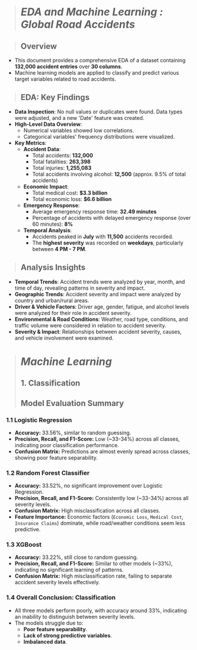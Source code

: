 > # **_EDA and Machine Learning : Global Road Accidents_**

> ## Overview
- This document provides a comprehensive EDA of a dataset containing **132,000 accident entries** over **30 columns**.
- Machine learning models are applied to classify and predict various target variables related to road accidents.

> ## EDA: Key Findings
- **Data Inspection**: No null values or duplicates were found. Data types were adjusted, and a new 'Date' feature was created.
- **High-Level Data Overview**:
  - Numerical variables showed low correlations.
  - Categorical variables' frequency distributions were visualized.
- **Key Metrics**:
  - **Accident Data**: 
    - Total accidents: **132,000**
    - Total fatalities: **263,398**
    - Total injuries: **1,255,083**
    - Total accidents involving alcohol: **12,500** (approx. 9.5% of total accidents)
  - **Economic Impact**: 
    - Total medical cost: **$3.3 billion**
    - Total economic loss: **$6.6 billion**
  - **Emergency Response**:
    - Average emergency response time: **32.49 minutes**
    - Percentage of accidents with delayed emergency response (over 60 minutes): **8%**
  - **Temporal Analysis**:
    - Accidents peaked in **July** with **11,500** accidents recorded.
    - The **highest severity** was recorded on **weekdays**, particularly between **4 PM - 7 PM**.

> ## Analysis Insights
- **Temporal Trends**: Accident trends were analyzed by year, month, and time of day, revealing patterns in severity and impact.
- **Geographic Trends**: Accident severity and impact were analyzed by country and urban/rural areas.
- **Driver & Vehicle Factors**: Driver age, gender, fatigue, and alcohol levels were analyzed for their role in accident severity.
- **Environmental & Road Conditions**: Weather, road type, conditions, and traffic volume were considered in relation to accident severity.
- **Severity & Impact**: Relationships between accident severity, causes, and vehicle involvement were examined.

> # **_Machine Learning_**
> ## 1. Classification
> ## Model Evaluation Summary
### 1.1 Logistic Regression
- **Accuracy:** 33.56%, similar to random guessing.
- **Precision, Recall, and F1-Score:** Low (~33-34%) across all classes, indicating poor classification performance.
- **Confusion Matrix:** Predictions are almost evenly spread across classes, showing poor feature separability.

### 1.2 Random Forest Classifier
- **Accuracy:** 33.52%, no significant improvement over Logistic Regression.
- **Precision, Recall, and F1-Score:** Consistently low (~33-34%) across all severity levels.
- **Confusion Matrix:** High misclassification across all classes.
- **Feature Importance:** Economic factors (`Economic Loss`, `Medical Cost`, `Insurance Claims`) dominate, while road/weather conditions seem less predictive.

### 1.3 XGBoost
- **Accuracy:** 33.22%, still close to random guessing.
- **Precision, Recall, and F1-Score:** Similar to other models (~33%), indicating no significant learning of patterns.
- **Confusion Matrix:** High misclassification rate, failing to separate accident severity levels effectively.

### 1.4 Overall Conclusion: Classification
- All three models perform poorly, with accuracy around 33%, indicating an inability to distinguish between severity levels.
- The models struggle due to:
  - **Poor feature separability**.
  - **Lack of strong predictive variables**.
  - **Imbalanced data**.
